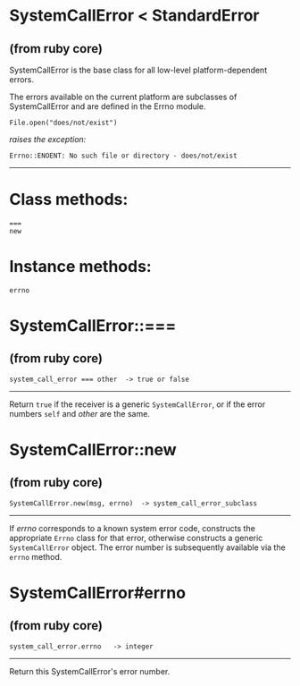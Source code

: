 # SystemCallError < StandardError

(from ruby core)
---
SystemCallError is the base class for all low-level platform-dependent errors.

The errors available on the current platform are subclasses of SystemCallError
and are defined in the Errno module.

    File.open("does/not/exist")

*raises the exception:*

    Errno::ENOENT: No such file or directory - does/not/exist
---
# Class methods:

    ===
    new

# Instance methods:

    errno

# SystemCallError::===

(from ruby core)
---
    system_call_error === other  -> true or false

---

Return `true` if the receiver is a generic `SystemCallError`, or if the error
numbers `self` and *other* are the same.


# SystemCallError::new

(from ruby core)
---
    SystemCallError.new(msg, errno)  -> system_call_error_subclass

---

If *errno* corresponds to a known system error code, constructs the
appropriate `Errno` class for that error, otherwise constructs a generic
`SystemCallError` object. The error number is subsequently available via the
`errno` method.


# SystemCallError#errno

(from ruby core)
---
    system_call_error.errno   -> integer

---

Return this SystemCallError's error number.


